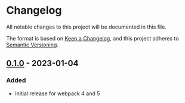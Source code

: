 <!-- 
SPDX-FileCopyrightText: 2023 Ferdinand Thiessen <rpm@fthiessen.de>
SPDX-License-Identifier: EUPL-1.2
--->
# Changelog

All notable changes to this project will be documented in this file.

The format is based on [Keep a Changelog](https://keepachangelog.com/en/1.0.0/),
and this project adheres to [Semantic Versioning](https://semver.org/spec/v2.0.0.html).

## [0.1.0] - 2023-01-04

### Added 

- Initial release for webpack 4 and 5

[unreleased]: https://github.com/susnux/webpack-plugin-corejs/compare/v0.1.0...HEAD
[0.1.0]: https://github.com/susnux/webpack-plugin-corejs/releases/tag/v0.1.0